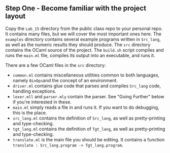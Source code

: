 Step One - Become familiar with the project layout
--------------------------------------------------

Copy the `Lab_15` directory from the public class repo to your personal repo.
It contains many files, but we will cover the most important ones here.
The `examples` directory contains several example programs written in `Src_lang`, as well as the numeric results they should produce.
The `src` directory contains the OCaml source of the project.
The `build.sh` script compiles and runs the `main.ml` file, compiles its output into an executable, and runs it.

There are a few OCaml files in the `src` directory:

 * `common.ml` contains miscellaneous utilities common to both languages, namely `BinOps`and the concept of an environment.
 * `driver.ml` contains glue code that parses and compiles `Src_lang` code, handling exceptions.
 * `lexer.mll` and `parser.mly` contain the parser. See "Going Further" below if you're interested in these.
 * `main.ml` simply reads a file in and runs it.
    If you want to do debugging, this is the place.
 * `src_lang.ml` contains the definition of `Src_lang`, as well as pretty-printing and type-checking.
 * `tgt_lang.ml` contains the definition of `Tgt_lang`, as well as pretty-printing and type-checking.
 * `translate.ml` is the main file you should be editing.
    It contains a function `translate : Src_lang.program -> Tgt_lang.program`.
